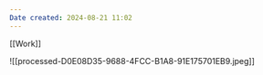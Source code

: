 ```yaml
---
Date created: 2024-08-21 11:02
---
```

[[Work]]


![[processed-D0E08D35-9688-4FCC-B1A8-91E175701EB9.jpeg]]
